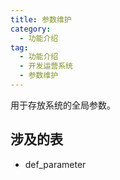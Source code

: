 ```yaml
---
title: 参数维护
category:
  - 功能介绍
tag:
  - 功能介绍
  - 开发运营系统
  - 参数维护
---
```


用于存放系统的全局参数。

## 涉及的表

- def_parameter
